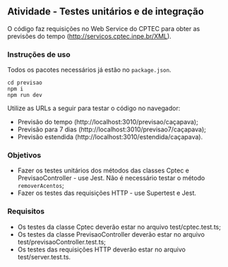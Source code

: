 ## Atividade - Testes unitários e de integração

O código faz requisições no Web Service do CPTEC para obter as previsões do tempo (http://servicos.cptec.inpe.br/XML).

### Instruções de uso
Todos os pacotes necessários já estão no `package.json`.
```
cd previsao
npm i
npm run dev
```
Utilize as URLs a seguir para testar o código no navegador:

- Previsão do tempo (http://localhost:3010/previsao/caçapava);
- Previsão para 7 dias (http://localhost:3010/previsao7/caçapava);
- Previsão estendida (http://localhost:3010/estendida/caçapava).


### Objetivos
- Fazer os testes unitários dos métodos das classes Cptec e PrevisaoController - use Jest. Não é necessário testar o método `removerAcentos`; 
- Fazer os testes das requisições HTTP - use Supertest e Jest.

### Requisitos
- Os testes da classe Cptec deverão estar no arquivo test/cptec.test.ts;
- Os testes da classe PrevisaoController deverão estar no arquivo test/previsaoController.test.ts;
- Os testes das requisições HTTP deverão estar no arquivo test/server.test.ts.
